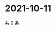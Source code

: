 # 2021-10-11

共 0 条

<!-- BEGIN WEIBO -->
<!-- 最后更新时间 Mon Oct 11 2021 15:11:24 GMT+0800 (China Standard Time) -->

<!-- END WEIBO -->
